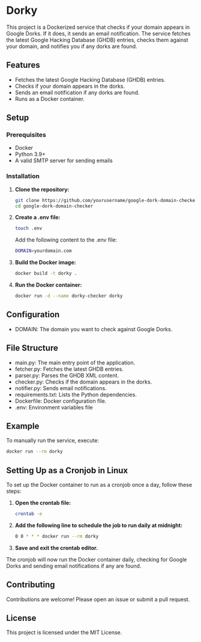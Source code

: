 # Dorky

This project is a Dockerized service that checks if your domain appears in Google Dorks. If it does, it sends an email notification. The service fetches the latest Google Hacking Database (GHDB) entries, checks them against your domain, and notifies you if any dorks are found.

## Features

- Fetches the latest Google Hacking Database (GHDB) entries.
- Checks if your domain appears in the dorks.
- Sends an email notification if any dorks are found.
- Runs as a Docker container.

## Setup

### Prerequisites

- Docker
- Python 3.9+
- A valid SMTP server for sending emails

### Installation

1. **Clone the repository:**
   ```sh
   git clone https://github.com/yourusername/google-dork-domain-checker.git
   cd google-dork-domain-checker
   ```

2. **Create a .env file:**
   ```sh
   touch .env
   ```

   Add the following content to the .env file:
   ```sh
   DOMAIN=yourdomain.com
   ```

3. **Build the Docker image:**
   ```sh
   docker build -t dorky .
   ```

4. **Run the Docker container:**
   ```sh
   docker run -d --name dorky-checker dorky
   ```


## Configuration

- DOMAIN: The domain you want to check against Google Dorks.

## File Structure

- main.py: The main entry point of the application.
- fetcher.py: Fetches the latest GHDB entries.
- parser.py: Parses the GHDB XML content.
- checker.py: Checks if the domain appears in the dorks.
- notifier.py: Sends email notifications.
- requirements.txt: Lists the Python dependencies.
- Dockerfile: Docker configuration file.
- .env: Environment variables file

## Example

To manually run the service, execute: 
   ```sh
   docker run --rm dorky
   ```


## Setting Up as a Cronjob in Linux

To set up the Docker container to run as a cronjob once a day, follow these steps:

1. **Open the crontab file:**
   ```sh
   crontab -e
   ```

2. **Add the following line to schedule the job to run daily at midnight:**
   ```sh
   0 0 * * * docker run --rm dorky
   ```

3. **Save and exit the crontab editor.**

The cronjob will now run the Docker container daily, checking for Google Dorks and sending email notifications if any are found.


## Contributing

Contributions are welcome! Please open an issue or submit a pull request.

## License

This project is licensed under the MIT License.